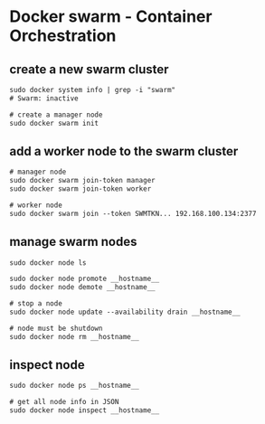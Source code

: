 # Docker swarm - Container Orchestration

## create a new swarm cluster
```txt
sudo docker system info | grep -i "swarm"
# Swarm: inactive

# create a manager node
sudo docker swarm init
```


## add a worker node to the swarm cluster
```txt
# manager node
sudo docker swarm join-token manager
sudo docker swarm join-token worker

# worker node
sudo docker swarm join --token SWMTKN... 192.168.100.134:2377
```


## manage swarm nodes
```txt
sudo docker node ls

sudo docker node promote __hostname__
sudo docker node demote __hostname__

# stop a node
sudo docker node update --availability drain __hostname__

# node must be shutdown
sudo docker node rm __hostname__
```

## inspect node
```txt
sudo docker node ps __hostname__

# get all node info in JSON
sudo docker node inspect __hostname__
```
